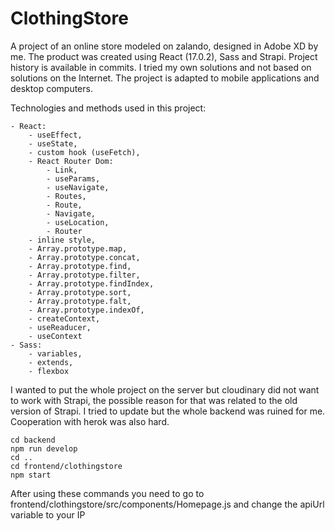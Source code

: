 # ClothingStore

A project of an online store modeled on zalando, designed in Adobe XD by me. The product was created using React (17.0.2), Sass and Strapi. Project history is available in commits. I tried my own solutions and not based on solutions on the Internet. The project is adapted to mobile applications and desktop computers.

Technologies and methods used in this project:

	- React: 
		- useEffect,
		- useState,
		- custom hook (useFetch),
		- React Router Dom: 
			- Link,
			- useParams,
			- useNavigate,
			- Routes,
			- Route,
			- Navigate,
			- useLocation,
			- Router
		- inline style,
		- Array.prototype.map,
		- Array.prototype.concat,
		- Array.prototype.find,
		- Array.prototype.filter,
		- Array.prototype.findIndex,
		- Array.prototype.sort,
		- Array.prototype.falt,
		- Array.prototype.indexOf,
		- createContext,
		- useReaducer,
		- useContext
	- Sass: 
		- variables,
		- extends,
		- flexbox
I wanted to put the whole project on the server but cloudinary did not want to work with Strapi, the possible reason for that was related to the old version of Strapi. I tried to update but the whole backend was ruined for me. Cooperation with herok was also hard.

	cd backend
	npm run develop
	cd ..
	cd frontend/clothingstore
	npm start

After using these commands you need to go to frontend/clothingstore/src/components/Homepage.js and change the apiUrl variable to your IP
